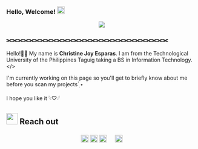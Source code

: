 ### Hello, Welcome! <img height="20" src="https://github.com/Athanasia19/Athy/blob/main/assets/wave.gif"/>
<div align="center">
<img max-width="800" src="https://github.com/Athanasia19/Athy/blob/main/assets/header.gif"/>
</div>

### ⫘⫘⫘⫘⫘⫘⫘⫘⫘⫘⫘⫘⫘⫘⫘⫘⫘⫘⫘⫘⫘⫘⫘⫘⫘⫘⫘⫘⫘
Hello!👋🏻 My name is **Christine Joy Esparas**. I am from the Technological University of the Philippines Taguig taking a BS in Information Technology. </>

I'm currently working on this page so you'll get to briefly know about me before you scan my projects ๋࣭ ⭑

I hope you like it 𓆩♡𓆪


## <img height="30" src="https://github.com/Athanasia19/Athy/blob/main/assets/KIRBY_WALKING.gif"/> Reach out
### <center>[<img height="20" src="https://github.com/Athanasia19/Athy/blob/main/assets/facebook.png"/>](https://www.facebook.com/kimtine.19) [<img height="20" src="https://github.com/Athanasia19/Athy/blob/main/assets/instagram.png"/>](https://instagram.com/theycallmeathy) [<img height="20" src="https://github.com/Athanasia19/Athy/blob/main/assets/linkedin.png"/>](https://www.linkedin.com/in/athanasia19/) [<img height="15" src="https://github.com/Athanasia19/Athy/blob/main/assets/X.png"/>](https://twitter.com/Ninetine19) [<img height="20" src="https://github.com/Athanasia19/Athy/blob/main/assets/DISCORD.png"/>](discordapp.com/users/1065692640651251722) </center>

